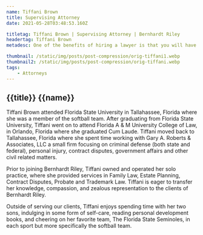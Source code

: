 ```yaml
---
name: Tiffani Brown
title: Supervising Attorney
date: 2021-05-28T03:48:53.160Z

titletag: Tiffani Brown | Supervising Attorney | Bernhardt Riley
headertag: Tiffani Brown
metadesc: One of the benefits of hiring a lawyer is that you will have an expert on your side who knows how to navigate legal proceedings.

thumbnail: /static/img/posts/post-compression/orig-tiffani1.webp
thumbnail2: /static/img/posts/post-compression/orig-tiffani.webp
tags:
    - Attorneys
---
```


<div class="text-lg max-w-prose mx-auto">
  <h2 class="pt-12">
    <span class="block text-base text-center text-br-300 font-semibold tracking-wide uppercase">{{title}}</span>
    <span class="mt-2 block text-3xl text-center leading-8 font-extrabold tracking-tight text-br-900 sm:text-4xl">{{name}}</span>
  </h2>


<div class="mt-6 prose prose-blue prose-lg text-gray-500 mx-auto mb-6">  
  <p>Tiffani Brown attended Florida State University in Tallahassee, Florida where she was a member
of the softball team. After graduating from Florida State University, Tiffani went on to attend
Florida A &amp; M University College of Law, in Orlando, Florida where she graduated Cum Laude.
Tiffani moved back to Tallahassee, Florida where she spent time working with Gary A. Roberts
&amp; Associates, LLC a small firm focusing on criminal defense (both state and federal), personal
injury, contract disputes, government affairs and other civil related matters.
</p>
  <p>Prior to joining Bernhardt Riley, Tiffani owned and operated her solo practice, where she
provided services in Family Law, Estate Planning, Contract Disputes, Probate and Trademark
Law. Tiffani is eager to transfer her knowledge, compassion, and zealous representation to the
clients of Bernhardt Riley.</p>

  <p>Outside of serving our clients, Tiffani enjoys spending time with her two sons, indulging in some
form of self-care, reading personal development books, and cheering on her favorite team, The
Florida State Seminoles, in each sport but more specifically the softball team.</p>
  
</div>

</div>
